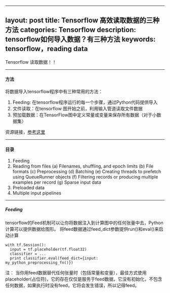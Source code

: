  ---
layout: post
title: Tensorflow 高效读取数据的三种方法
categories: Tensorflow
description: tensorflow如何导入数据？有三种方法
keywords: tensorflow，reading data
---

Tensorflow 读取数据！！

---
#### 方法
将数据导入tensorflow程序中有三种常用的方法：
1. Feeding: 在tensorflow程序运行的每一个步骤，通过Python代码提供导入
2. 文件读取：在tensorflow 图开始之前，利用输入管道读取文件数据
3. 预加载数据：在TensorFlow图中定义常量或变量来保存所有数据（对于小数据集）

资源链接，[参考这里](https://github.com/jikexueyuanwiki/tensorflow-zh/blob/master/SOURCE/how_tos/reading_data/index.md) 

---
#### 目录
1. Feeding
2. Reading from files
     (a) Filenames, shuffling, and epoch limits
     (b) File formats
     (c) Preprocessing
     (d) Batching
     (e) Creating threads to prefetch using QueueRunner objects
     (f) Filtering records or producing multiple examples per record
     (g) Sparse input data
3. Preloaded data
4. Multiple input pipelines

----
##### Feeding
tensorflow的Feed机制可以让你将数据注入到计算图中的任何张量中去，Python计算可以提供数据给图形。
将feed数据通过feed_dict参数提供run()和eval()来启动计算

```
with tf.Session():
  input = tf.placeholder(tf.float32)
  classifier = ...
  print classifier.eval(feed_dict={input: my_python_preprocessing_fn()})
```
注： 当你用feed数据替代任何张量时（包括常量和变量），最佳方式使用 placeholder(占位符)，它的存在仅仅是服务于feed数据，它没有初始化，不包含任何数据，如果执行时没有feed，它将会发生错误，所以记得feed。